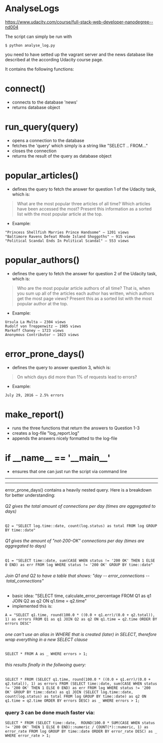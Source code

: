 # AnalyseLogs
https://www.udacity.com/course/full-stack-web-developer-nanodegree--nd004


The script can simply be run with
```
$ python analyse_log.py
```
you need to have setted up the vagrant server and the news database like described at the according Udacity course page.

It contains the following functions:

# connect()
- connects to the database 'news'
- returns database object

# run_query(query)
- opens a connection to the database
- fetches the 'query' which simply is a string like "SELECT .. FROM..."
- closes the connection
- returns the result of the query as database object

# popular_articles()
- defines the query to fetch the answer for question 1 of the Udacity task, which is:
> What are the most popular three articles of all time? Which articles have been accessed the most? Present this information as a sorted list with the most popular article at the top.
- Example:
```
"Princess Shellfish Marries Prince Handsome" — 1201 views
"Baltimore Ravens Defeat Rhode Island Shoggoths" — 915 views
"Political Scandal Ends In Political Scandal" — 553 views
```

# popular_authors()
- defines the query to fetch the answer for question 2 of the Udacity task, which is:
> Who are the most popular article authors of all time? That is, when you sum up all of the articles each author has written, which authors get the most page views? Present this as a sorted list with the most popular author at the top.
- Example:
```
Ursula La Multa — 2304 views
Rudolf von Treppenwitz — 1985 views
Markoff Chaney — 1723 views
Anonymous Contributor — 1023 views
```

# error_prone_days()
- defines the query to answer question 3, which is:
> On which days did more than 1% of requests lead to errors?
- Example:
```
July 29, 2016 — 2.5% errors
```

# make_report()
- runs the three functions that return the answers to Question 1-3
- creates a log-file "log_report.log"
- appends the answers nicely formatted to the log-file

# if \_\_name_\_ == \'\_\_main\_\_\'
- ensures that one can just run the script via command line

<hr><hr>

error_prone_days() contains a heavily nested query. Here is a breakdown for better understanding:
###### Q2 gives the total amount of connections per day (times are aggregated to days)
```pgsql
Q2 = "SELECT log.time::date, count(log.status) as total FROM log GROUP BY time::date"
```

###### Q1 gives the amount of "not-200-OK" connections per day (times are aggregated to days)
```pgsql
Q1 = "SELECT time::date, sum(CASE WHEN status != '200 OK' THEN 1 ELSE 0 END) as err FROM log WHERE status != '200 OK' GROUP BY time::date"
```

###### Join Q1 and Q2 to have a table that shows: "day -- error_connections -- total_connections"
- basic idea: "SELECT time, calculate_error_percentage FROM Q1 as q1 JOIN Q2 as q2 ON q1.time = q2.time"
- implemented this is:
```pgsql
A = "SELECT q1.time, round(100.0 * ((0.0 + q1.err)/(0.0 + q2.total)), 1) as errors FROM Q1 as q1 JOIN Q2 as q2 ON q1.time = q2.time ORDER BY errors DESC"
```

###### one can't use an alias in WHERE that is created (later) in SELECT, therefore wrap everything in a new SELECT clause
```pgsql
SELECT * FROM A as _ WHERE errors > 1;
```

###### this results finally in the follwoing query:
```pgsql
SELECT * FROM (SELECT q1.time, round(100.0 * ((0.0 + q1.err)/(0.0 + q2.total)), 1) as errors FROM (SELECT time::date, sum(CASE WHEN status != '200 OK' THEN 1 ELSE 0 END) as err FROM log WHERE status != '200 OK' GROUP BY time::date) as q1 JOIN (SELECT log.time::date, count(log.status) as total FROM log GROUP BY time::date) as q2 ON q1.time = q2.time ORDER BY errors DESC) as _ WHERE errors > 1;
```

### query 3 can be done much faster via:
```pgsql
SELECT * FROM (SELECT time::date,  ROUND(100.0 * SUM(CASE WHEN status != '200 OK' THEN 1 ELSE 0 END)::numeric / COUNT(*)::numeric, 1) as error_rate FROM log GROUP BY time::date ORDER BY error_rate DESC) as _ WHERE error_rate > 1;
```
